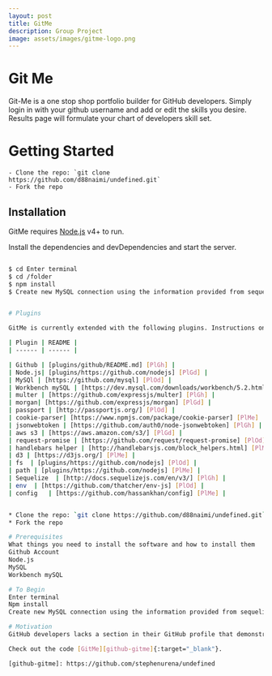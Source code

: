 ```yaml
---
layout: post
title: GitMe
description: Group Project
image: assets/images/gitme-logo.png
---
```


# Git Me

Git-Me is a one stop shop portfolio builder for GitHub developers. Simply login in with your github username and add or edit the skills you desire. Results page will formulate your chart of developers skill set.

# Getting Started
	- Clone the repo: `git clone https://github.com/d88naimi/undefined.git`
	- Fork the repo

## Installation

GitMe requires [Node.js](https://nodejs.org/) v4+ to run.

Install the dependencies and devDependencies and start the server.

```sh

$ cd Enter terminal
$ cd /folder
$ npm install 
$ Create new MySQL connection using the information provided from sequelize.config.json file under config folder.	


# Plugins

GitMe is currently extended with the following plugins. Instructions on how to use them in your own application are linked below.

| Plugin | README |
| ------ | ------ |

| Github | [plugins/github/README.md] [PlGh] |
| Node.js| [plugins/https://github.com/nodejs] [PlGd] |
| MySQl | [https://github.com/mysql] [PlOd] |
| Workbench mySQL | [https://dev.mysql.com/downloads/workbench/5.2.html] [PlMe] |
| multer | [https://github.com/expressjs/multer] [PlGh] |
| morgan| [https://github.com/expressjs/morgan] [PlGd] |
| passport | [http://passportjs.org/] [PlOd] |
| cookie-parser| [https://www.npmjs.com/package/cookie-parser] [PlMe] |
| jsonwebtoken | [https://github.com/auth0/node-jsonwebtoken] [PlGh] |
| aws s3 | [https://aws.amazon.com/s3/] [PlGd] |
| request-promise | [https://github.com/request/request-promise] [PlOd] |
| handlebars helper | [http://handlebarsjs.com/block_helpers.html] [PlMe] |
| d3 | [https://d3js.org/] [PlMe] |
| fs  | [plugins/https://github.com/nodejs] [PlOd] |
| path | [plugins/https://github.com/nodejs] [PlMe] |
| Sequelize  | [http://docs.sequelizejs.com/en/v3/] [PlGh] |
| env  | [https://github.com/thatcher/env-js] [PlOd] |
| config   | [https://github.com/hassankhan/config] [PlMe] |


* Clone the repo: `git clone https://github.com/d88naimi/undefined.git`
* Fork the repo

# Prerequisites
What things you need to install the software and how to install them
Github Account
Node.js
MySQL 
Workbench mySQL

# To Begin
Enter terminal 
Npm install
Create new MySQL connection using the information provided from sequelize.config.json file under config folder.

# Motivation
GitHub developers lacks a section in their GitHub profile that demonstrates all there skillset in one clean location. GitMe allows GitHub developers to use this resource and share to the world and future employers. 

Check out the code [GitMe][github-gitme]{:target="_blank"}.

[github-gitme]: https://github.com/stephenurena/undefined			
